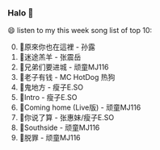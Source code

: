 

### Halo 👋

😄 listen to my this week song list of top 10:

0. 🌈原來你也在這裡 - 孙露
1. 🌈迷途羔羊 - 张震岳
2. 🌈兄弟们要进城 - 顽童MJ116
3. 🌈老子有钱 - MC HotDog 热狗
4. 🌈鬼地方 - 瘦子E.SO
5. 🌈Intro - 瘦子E.SO
6. 🌈Coming home (Live版) - 顽童MJ116
7. 🌈你说了算 - 张惠妹/瘦子E.SO
8. 🌈Southside - 顽童MJ116
9. 🌈脱罪 - 顽童MJ116

